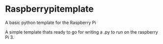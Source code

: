 # Raspberrypitemplate
A basic python template for the Raspberry Pi


A simple template thats ready to go for writing a .py to run on the raspberry Pi 3. 
